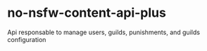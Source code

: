 # no-nsfw-content-api-plus

Api responsable to manage users, guilds, punishments, and guilds configuration